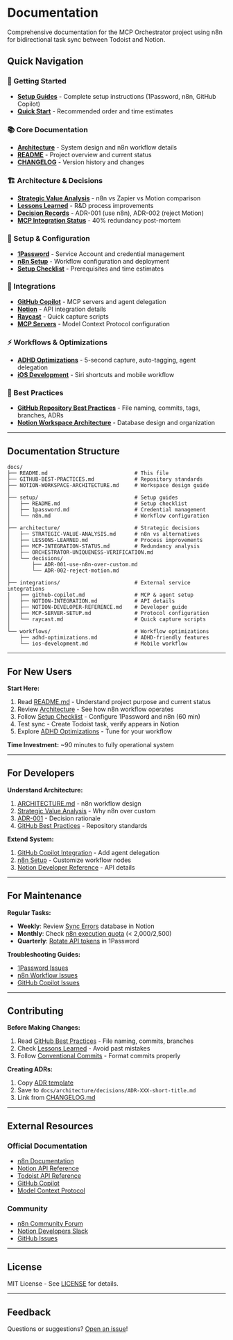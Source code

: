 # Documentation

Comprehensive documentation for the MCP Orchestrator project using n8n for bidirectional task sync between Todoist and Notion.

## Quick Navigation

### 🚀 Getting Started

- **[Setup Guides](./setup/)** - Complete setup instructions (1Password, n8n, GitHub Copilot)
- **[Quick Start](./setup/README.md#quick-start)** - Recommended order and time estimates

### 📚 Core Documentation

- **[Architecture](../ARCHITECTURE.md)** - System design and n8n workflow details
- **[README](../README.md)** - Project overview and current status
- **[CHANGELOG](../CHANGELOG.md)** - Version history and changes

### 🏗️ Architecture & Decisions

- **[Strategic Value Analysis](./architecture/STRATEGIC-VALUE-ANALYSIS.md)** - n8n vs Zapier vs Motion comparison
- **[Lessons Learned](./architecture/LESSONS-LEARNED.md)** - R&D process improvements
- **[Decision Records](./architecture/decisions/)** - ADR-001 (use n8n), ADR-002 (reject Motion)
- **[MCP Integration Status](./architecture/MCP-INTEGRATION-STATUS.md)** - 40% redundancy post-mortem

### 🔧 Setup & Configuration

- **[1Password](./setup/1password.md)** - Service Account and credential management
- **[n8n Setup](./setup/n8n.md)** - Workflow configuration and deployment
- **[Setup Checklist](./setup/README.md)** - Prerequisites and time estimates

### 🔌 Integrations

- **[GitHub Copilot](./integrations/github-copilot.md)** - MCP servers and agent delegation
- **[Notion](./integrations/NOTION-INTEGRATION.md)** - API integration details
- **[Raycast](./integrations/raycast.md)** - Quick capture scripts
- **[MCP Servers](./integrations/MCP-SERVER-SETUP.md)** - Model Context Protocol configuration

### ⚡ Workflows & Optimizations

- **[ADHD Optimizations](./workflows/adhd-optimizations.md)** - 5-second capture, auto-tagging, agent delegation
- **[iOS Development](./workflows/ios-development.md)** - Siri shortcuts and mobile workflow

### 📖 Best Practices

- **[GitHub Repository Best Practices](./GITHUB-BEST-PRACTICES.md)** - File naming, commits, tags, branches, ADRs
- **[Notion Workspace Architecture](./NOTION-WORKSPACE-ARCHITECTURE.md)** - Database design and organization

---

## Documentation Structure

```
docs/
├── README.md                            # This file
├── GITHUB-BEST-PRACTICES.md             # Repository standards
├── NOTION-WORKSPACE-ARCHITECTURE.md     # Workspace design guide
│
├── setup/                               # Setup guides
│   ├── README.md                        # Setup checklist
│   ├── 1password.md                     # Credential management
│   └── n8n.md                           # Workflow configuration
│
├── architecture/                        # Strategic decisions
│   ├── STRATEGIC-VALUE-ANALYSIS.md      # n8n vs alternatives
│   ├── LESSONS-LEARNED.md               # Process improvements
│   ├── MCP-INTEGRATION-STATUS.md        # Redundancy analysis
│   ├── ORCHESTRATOR-UNIQUENESS-VERIFICATION.md
│   └── decisions/
│       ├── ADR-001-use-n8n-over-custom.md
│       └── ADR-002-reject-motion.md
│
├── integrations/                        # External service integrations
│   ├── github-copilot.md                # MCP & agent setup
│   ├── NOTION-INTEGRATION.md            # API details
│   ├── NOTION-DEVELOPER-REFERENCE.md    # Developer guide
│   ├── MCP-SERVER-SETUP.md              # Protocol configuration
│   └── raycast.md                       # Quick capture scripts
│
└── workflows/                           # Workflow optimizations
    ├── adhd-optimizations.md            # ADHD-friendly features
    └── ios-development.md               # Mobile workflow
```

---

## For New Users

**Start Here:**

1. Read [README.md](../README.md) - Understand project purpose and current status
2. Review [Architecture](../ARCHITECTURE.md) - See how n8n workflow operates
3. Follow [Setup Checklist](./setup/README.md) - Configure 1Password and n8n (60 min)
4. Test sync - Create Todoist task, verify appears in Notion
5. Explore [ADHD Optimizations](./workflows/adhd-optimizations.md) - Tune for your workflow

**Time Investment:** ~90 minutes to fully operational system

---

## For Developers

**Understand Architecture:**

1. [ARCHITECTURE.md](../ARCHITECTURE.md) - n8n workflow design
2. [Strategic Value Analysis](./architecture/STRATEGIC-VALUE-ANALYSIS.md) - Why n8n over custom
3. [ADR-001](./architecture/decisions/ADR-001-use-n8n-over-custom.md) - Decision rationale
4. [GitHub Best Practices](./GITHUB-BEST-PRACTICES.md) - Repository standards

**Extend System:**

1. [GitHub Copilot Integration](./integrations/github-copilot.md) - Add agent delegation
2. [n8n Setup](./setup/n8n.md#workflow-configuration) - Customize workflow nodes
3. [Notion Developer Reference](./integrations/NOTION-DEVELOPER-REFERENCE.md) - API details

---

## For Maintenance

**Regular Tasks:**

- **Weekly**: Review [Sync Errors](./setup/n8n.md#monitoring) database in Notion
- **Monthly**: Check [n8n execution quota](./setup/n8n.md#troubleshooting) (< 2,000/2,500)
- **Quarterly**: [Rotate API tokens](./setup/1password.md#rotation-workflow) in 1Password

**Troubleshooting Guides:**

- [1Password Issues](./setup/1password.md#troubleshooting)
- [n8n Workflow Issues](./setup/n8n.md#troubleshooting)
- [GitHub Copilot Issues](./integrations/github-copilot.md#troubleshooting)

---

## Contributing

**Before Making Changes:**

1. Read [GitHub Best Practices](./GITHUB-BEST-PRACTICES.md) - File naming, commits, branches
2. Check [Lessons Learned](./architecture/LESSONS-LEARNED.md) - Avoid past mistakes
3. Follow [Conventional Commits](./GITHUB-BEST-PRACTICES.md#conventional-commits) - Format commits properly

**Creating ADRs:**

1. Copy [ADR template](./GITHUB-BEST-PRACTICES.md#adr-template)
2. Save to `docs/architecture/decisions/ADR-XXX-short-title.md`
3. Link from [CHANGELOG.md](../CHANGELOG.md)

---

## External Resources

### Official Documentation

- [n8n Documentation](https://docs.n8n.io/)
- [Notion API Reference](https://developers.notion.com/reference)
- [Todoist API Reference](https://developer.todoist.com/rest/v2)
- [GitHub Copilot](https://github.com/features/copilot)
- [Model Context Protocol](https://modelcontextprotocol.io/)

### Community

- [n8n Community Forum](https://community.n8n.io/)
- [Notion Developers Slack](https://developers.notion.com/community)
- [GitHub Issues](https://github.com/Kingy2709/mcp-orchestrator-one-truth-repository/issues)

---

## License

MIT License - See [LICENSE](../LICENSE) for details.

---

## Feedback

Questions or suggestions? [Open an issue](https://github.com/Kingy2709/mcp-orchestrator-one-truth-repository/issues/new)!

